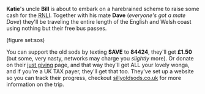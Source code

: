 **Katie**'s uncle **Bill** is about to embark on a harebrained scheme to raise some cash for the <abbr title="Royal National Lifeboats Institution">RNLI</abbr>. Together with his mate **Dave** (*everyone's got a mate Dave*) they'll be traveling the entire length of the English and Welsh coast using nothing but their free bus passes. 

(figure set:sos)

You can support the old sods by texting **SAVE** to **84424**, they'll get **£1.50** (but some, very nasty, networks may charge you *slightly* more). Or donate on their [just giving](http://www.justgiving.com/sillyoldsods) page, and that way they'll get ALL your lovely wonga, and if you're a UK TAX payer, they'll get that too. They've set up a website so you can track their progress, checkout [sillyoldsods.co.uk](http://www.sillyoldsods.co.uk) for more information on the trip.